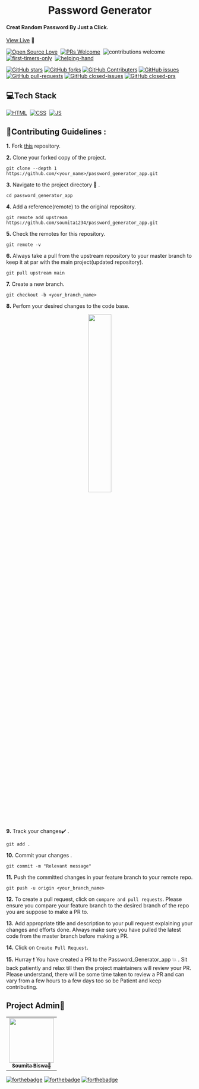 
<h1 align="center"> Password Generator </h1>

<h4 aligh="center"> Creat Random Password By Just a Click. </h4>

[View Live](https://soumita1234.github.io/password_generator_app/
) 🙌

[![Open Source Love](https://badges.frapsoft.com/os/v1/open-source.svg?v=102)](https://github.com/soumita1234/password_generator_app)&nbsp;
[![PRs Welcome](https://img.shields.io/badge/PRs-Welcome-brightgreen.svg?style=flat&logo=github)](https://github.com/soumita1234/password_generator_app)&nbsp;
![contributions welcome](https://img.shields.io/static/v1.svg?label=Contributions&message=Welcome&color=brightgreen&style=flat&logo=github)&nbsp;
[![first-timers-only](https://img.shields.io/badge/first--timers--only-friendly-blue.svg?style=flat)](https://github.com/soumita1234/password_generator_app)&nbsp;
[![helping-hand](https://img.shields.io/website-up-down-green-red/http/shields.io.svg?color=blue)](https://soumita1234.github.io/password_generator_app/)&nbsp;

[![GitHub stars](https://img.shields.io/github/stars/soumita1234/password_generator_app)](https://github.com/soumita1234/password_generator_app/stargazers)
[![GitHub forks](https://img.shields.io/github/forks/soumita1234/password_generator_app)](https://github.com/soumita1234/password_generator_app/network/members)
[![GitHub Contributers](https://img.shields.io/github/contributors/soumita1234/password_generator_app)](https://github.com/soumita1234/password_generator_app/graphs/contributors)
[![GitHub issues](https://img.shields.io/github/issues/soumita1234/password_generator_app)](https://github.com/soumita1234/password_generator_app/issues)
[![GitHub pull-requests](https://img.shields.io/github/issues-pr/soumita1234/password_generator_app)](https://github.com/soumita1234/password_generator_app/pulls)
[![GitHub closed-issues](https://img.shields.io/github/issues-closed-raw/soumita1234/password_generator_app)](https://github.com/soumita1234/password_generator_app/pulls)
[![GitHub closed-prs](https://img.shields.io/github/issues-pr-closed-raw/soumita1234/password_generator_app)](https://github.com/soumita1234/password_generator_app/pulls)

## 💻Tech Stack
[![HTML](https://img.shields.io/badge/html5%20-%23E34F26.svg?&style=for-the-badge&logo=html5&logoColor=white)](https://github.com/soumita1234/password_generator_app/search?l=html)&nbsp;
[![CSS](https://img.shields.io/badge/css3%20-%231572B6.svg?&style=for-the-badge&logo=css3&logoColor=white)](https://github.com/soumita1234/password_generator_app/search?l=css)&nbsp;
[![JS](https://img.shields.io/badge/javascript%20-%23323330.svg?&style=for-the-badge&logo=javascript&logoColor=%23F7DF1E)](https://github.com/soumita1234/password_generator_app/search?l=javascript)

## 📌Contributing Guidelines :

**1.**  Fork [this](https://github.com/soumita1234/password_generator_app) repository.

**2.**  Clone your forked copy of the project.
```
git clone --depth 1 https://github.com/<your_name>/password_generator_app.git
```
**3.** Navigate to the project directory :file_folder: .
```
cd password_generator_app
```
**4.** Add a reference(remote) to the original repository.
```
git remote add upstream https://github.com/soumita1234/password_generator_app.git
```
**5.** Check the remotes for this repository.
```
git remote -v
```
**6.** Always take a pull from the upstream repository to your master branch to keep it at par with the main project(updated repository).
```
git pull upstream main
```
**7.** Create a new branch.
```
git checkout -b <your_branch_name>
```
**8.** Perfom your desired changes to the code base.
<p align="center"><img width=35% src="https://media2.giphy.com/media/L1R1tvI9svkIWwpVYr/giphy.gif?cid=ecf05e47pzi2rpig0vc8pjusra8hiai1b91zgiywvbubu9vu&rid=giphy.gif"></p>

**9.** Track your changes:heavy_check_mark: .
```
git add . 
```
**10.** Commit your changes .
```
git commit -m "Relevant message"
```
**11.** Push the committed changes in your feature branch to your remote repo.
```
git push -u origin <your_branch_name>
```
**12.** To create a pull request, click on `compare and pull requests`. Please ensure you compare your feature branch to the desired branch of the repo you are suppose to make a PR to.

**13.** Add appropriate title and description to your pull request explaining your changes and efforts done. Always make sure you have pulled the latest code from the master branch before making a PR.

**14.** Click on `Create Pull Request`.

**15.** Hurray ❗ You have created a PR to the Password_Generator_app 💥 . Sit back patiently and relax till then the project maintainers will review your PR. Please understand, there will be some time taken to review a PR and can vary from a few hours to a few days too so be Patient and keep contributing.




## Project Admin👩
<table>
  <tr>
    <td align="center"><a href="https://github.com/soumita1234"><img src="https://avatars.githubusercontent.com/u/58908901?v=4" height="120px" width="120px"/><br/><sub><b>Soumita Biswa👩</b></sub></a></td>
  </tr>
</table>






[![forthebadge](https://forthebadge.com/images/badges/made-with-javascript.svg)](https://forthebadge.com)
[![forthebadge](https://forthebadge.com/images/badges/built-with-love.svg)](https://forthebadge.com) 
[![forthebadge](https://forthebadge.com/images/badges/built-by-developers.svg)](https://forthebadge.com) 


